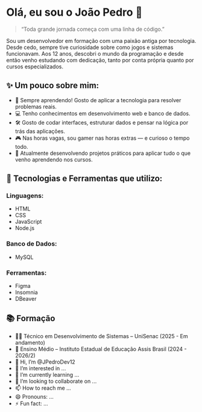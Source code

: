 # Olá, eu sou o João Pedro 👋
> “Toda grande jornada começa com uma linha de código.”

Sou um desenvolvedor em formação com uma paixão antiga por tecnologia. Desde cedo, sempre tive curiosidade sobre como jogos e sistemas funcionavam. Aos 12 anos, descobri o mundo da programação e desde então venho estudando com dedicação, tanto por conta própria quanto por cursos especializados.

## ✨ Um pouco sobre mim:
- 🌱 Sempre aprendendo! Gosto de aplicar a tecnologia para resolver problemas reais.
- 💻 Tenho conhecimentos em desenvolvimento web e banco de dados.
- 🛠️ Gosto de codar interfaces, estruturar dados e pensar na lógica por trás das aplicações.
- 🎮 Nas horas vagas, sou gamer nas horas extras — e curioso o tempo todo.
- 🚧 Atualmente desenvolvendo projetos práticos para aplicar tudo o que venho aprendendo nos cursos.


## 🧠 Tecnologias e Ferramentas que utilizo:

### Linguagens:
- HTML
- CSS
- JavaScript
- Node.js

### Banco de Dados:
- MySQL

### Ferramentas:
- Figma
- Insomnia
- DBeaver

## 📚 Formação
- 🧑‍🎓 Técnico em Desenvolvimento de Sistemas – UniSenac (2025 - Em andamento)
- 🏫 Ensino Médio – Instituto Estadual de Educação Assis Brasil (2024 - 2026/2)
- 👋 Hi, I’m @JPedroDev12
- 👀 I’m interested in ...
- 🌱 I’m currently learning ...
- 💞️ I’m looking to collaborate on ...
- 📫 How to reach me ...
- 😄 Pronouns: ...
- ⚡ Fun fact: ...

<!---
JPedroDev12/JPedroDev12 is a ✨ special ✨ repository because its `README.md` (this file) appears on your GitHub profile.
You can click the Preview link to take a look at your changes.
--->
